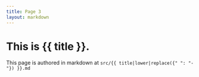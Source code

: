 ```yaml
---
title: Page 3
layout: markdown
---
```


# This is {{ title }}.

This page is authored in markdown at `src/{{ title|lower|replace({" ": "-"}) }}.md`
